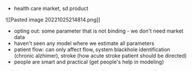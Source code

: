 - health care market, sd product

![[Pasted image 20221025214814.png]]
- opting out: some parameter that is not binding - we don't need market data
- haven't seen any model where we estimate all parameters
- patient flow: can only affect flow, system blackhole identification (chronic alzhimer), stroke (how acute stroke patient should be directed)
- people are smart and practical (get people's help in modeling)
